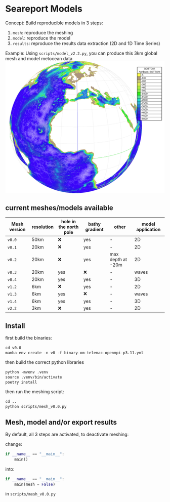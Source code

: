 # Seareport Models
Concept: Build reproducible models in 3 steps:
 1. `mesh`: reproduce the meshing
 2. `model`: reproduce the model
 3. `results`: reproduce the results data extraction (2D and 1D Time Series)

Example: Using `scripts/model_v2.2.py`, you can produce this 3km global mesh and model metocean data
![world_2.2](./assets/v2.2.png)

## current meshes/models available

| Mesh version | resolution | hole in the north pole | bathy gradient | other              | model application |
|--------------|------------|------------------------|----------------|--------------------|-------------------|
| `v0.0`       | 50km       |         :x:            |      yes       |         -          |        2D         |
| `v0.1`       | 20km       |         :x:            |      yes       |         -          |        2D         |
| `v0.2`       | 20km       |         :x:            |      yes       |  max depth at -20m |        2D         |
| `v0.3`       | 20km       |         yes            |      :x:       |         -          |      waves        |
| `v0.4`       | 20km       |         yes            |      yes       |         -          |        3D         |
| `v1.2`       | 6km        |         :x:            |      yes       |         -          |        2D         |
| `v1.3`       | 6km        |         yes            |      :x:       |         -          |      waves        |
| `v1.4`       | 6km        |         yes            |      yes       |         -          |        3D         |
| `v2.2`       | 3km        |         :x:            |      yes       |         -          |        2D         |

## Install
first build the binaries: 
```
cd v0.0
mamba env create -n v0 -f binary-om-telemac-openmpi-p3.11.yml
```

then build the correct python libraries 
```
python -mvenv .venv
source .venv/bin/activate
poetry install
```
then run the meshing script: 
```
cd ..
python scripts/mesh_v0.0.py
```

## Mesh, model and/or export results
By default, all 3 steps are activated, to deactivate meshing:

change:
```python
if __name__ == "__main__":
    main()
```
into:
```python
if __name__ == "__main__":
    main(mesh = False)
```

in `scripts/mesh_v0.0.py`